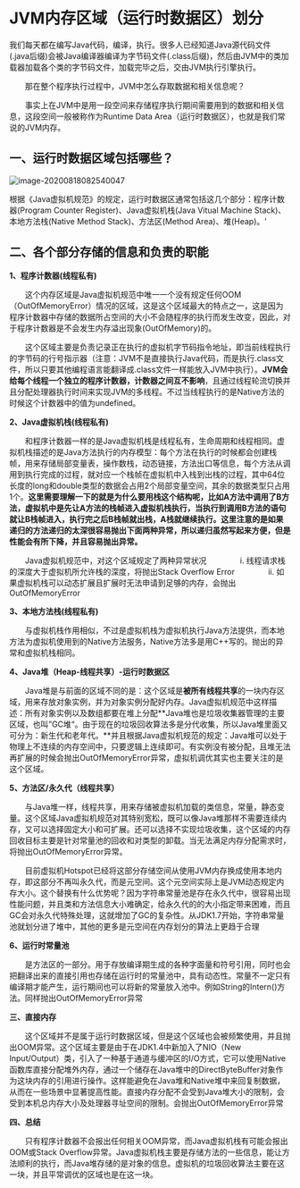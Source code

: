 # JVM内存区域（运行时数据区）划分



我们每天都在编写Java代码，编译，执行。很多人已经知道Java源代码文件(.java后缀)会被Java编译器编译为字节码文件(.class后缀)，然后由JVM中的类加载器加载各个类的字节码文件，加载完毕之后，交由JVM执行引擎执行。

　　那在整个程序执行过程中，JVM中怎么存取数据和相关信息呢？

　　事实上在JVM中是用一段空间来存储程序执行期间需要用到的数据和相关信息，这段空间一般被称作为Runtime Data Area（运行时数据区），也就是我们常说的JVM内存。



## **一、运行时数据区域包括哪些？**

![image-20200818082540047](https://gitee.com/fking86/images4typora/raw/master/imgs/20200818082547.png)

根据《Java虚拟机规范》的规定，运行时数据区通常包括这几个部分：程序计数器(Program Counter Register)、Java虚拟机栈(Java Vitual Machine Stack)、本地方法栈(Native Method Stack)、方法区(Method Area)、堆(Heap)。'



## **二、各个部分存储的信息和负责的职能**

**1、程序计数器(线程私有)**

　　这个内存区域是Java虚拟机规范中唯一一个没有规定任何OOM（OutOfMemoryError）情况的区域，这是这个区域最大的特点之一，这是因为程序计数器中存储的数据所占空间的大小不会随程序的执行而发生改变，因此，对于程序计数器是不会发生内存溢出现象(OutOfMemory)的。

　　这个区域主要是负责记录正在执行的虚拟机字节码指令地址，即当前线程执行的字节码的行号指示器（注意：JVM不是直接执行Java代码，而是执行.class文件，所以只要其他编程语言能翻译成.class文件一样能放入JVM中执行）。**JVM会给每个线程一个独立的程序计数器，计数器之间互不影响**，且通过线程轮流切换并且分配处理器执行时间来实现JVM的多线程。不过当线程执行的是Native方法的时候这个计数器中的值为undefined。

**2、Java虚拟机栈(线程私有)**

　　和程序计数器一样的是Java虚拟机栈是线程私有，生命周期和线程相同。虚拟机栈描述的是Java方法执行的内存模型：每个方法在执行的时候都会创建栈帧，用来存储局部变量表，操作数栈，动态链接，方法出口等信息，每个方法从调用到执行完成的过程，就对应一个栈帧在虚拟机中入栈到出栈的过程，其中64位长度的long和double类型的数据会占用2个局部变量空间，其余的数据类型只占用1个。**这里需要理解一下的就是为什么要用栈这个结构呢，比如A方法中调用了B方法，虚拟机中是先让A方法的栈帧进入虚拟机栈执行，当执行到调用B方法的语句就让B栈帧进入，执行完之后B栈帧就出栈，A栈就继续执行。这里注意的是如果递归的方法递归的太深很容易抛出下面两种异常，所以递归虽然写起来方便，但是性能会有所下降，并且容易抛出异常。**

　　Java虚拟机规范中，对这个区域规定了两种异常状况
　　　　i. 线程请求栈的深度大于虚拟机所允许栈的深度，将抛出Stack Overflow Error
　　　　ii. 如果虚拟机栈可以动态扩展且扩展时无法申请到足够的内存，会抛出OutOfMemoryError

**3、本地方法栈(线程私有)**

　　与虚拟机栈作用相似，不过是虚拟机栈为虚拟机执行Java方法提供，而本地方法为虚拟机使用到的Native方法服务，Native方法多是用C++写的。抛出的异常和虚拟机栈相同。

**4、Java堆（Heap-线程共享）-运行时数据区**

　　Java堆是与前面的区域不同的是：这个区域是**被所有线程共享**的一块内存区域，用来存放对象实例，并为对象实例分配好内存。Java虚拟机规范中这样描述：所有对象实例以及数组都要在堆上分配**Java堆也是垃圾收集器管理的主要区域，也叫”GC堆“。由于现在的垃圾回收算法多是分代收集，所以Java堆里面又可分为：新生代和老年代。**并且根据Java虚拟机规范的规定：Java堆可以处于物理上不连续的内存空间中，只要逻辑上连续即可。有实例没有被分配，且堆无法再扩展的时候会抛出OutOfMemoryError异常，虚拟机调优其实也主要关注的是这个区域。

**5、方法区/永久代（线程共享）**

　　与Java堆一样，线程共享，用来存储被虚拟机加载的类信息，常量，静态变量。这个区域Java虚拟机规范对其特别宽松，既可以像Java堆那样不需要连续内存，又可以选择固定大小和可扩展。还可以选择不实现垃圾收集，这个区域的内存回收目标主要是针对常量池的回收和对类型的卸载。当无法满足内存分配需求时，将抛出OutOfMemoryError异常。

　　目前虚拟机Hotspot已经将这部分存储空间从使用JVM内存换成使用本地内存，即这部分不再叫永久代，而是元空间。这个元空间实际上是JVM动态规定内存大小。这个替换有什么优势呢？因为字符串常量池是存在永久代中，很容易出现性能问题，并且类和方法信息大小难确定，给永久代的的大小指定带来困难，而且GC会对永久代特殊处理，这就增加了GC的复杂性。从JDK1.7开始，字符串常量池就划分进了堆中，其他的更多是元空间在内存划分的算法上更趋于合理

**6、运行时常量池**

　　是方法区的一部分。用于存放编译期生成的各种字面量和符号引用，同时也会把翻译出来的直接引用也存储在运行时的常量池中，具有动态性。常量不一定只有编译期才能产生，运行期间也可以将新的常量放入池中。例如String的Intern()方法。同样抛出OutOfMemoryError异常

**三、直接内存**

　　这个区域并不是属于运行时数据区域，但是这个区域也会被频繁使用，并且抛出OOM异常。这个区域主要是由于在JDK1.4中新加入了NIO（New Input/Output）类，引入了一种基于通道与缓冲区的I/O方式，它可以使用Native函数库直接分配堆外内存，通过一个储存在Java堆中的DirectByteBuffer对象作为这块内存的引用进行操作。这样能避免在Java堆和Native堆中来回复制数据，从而在一些场景中显著提高性能。直接内存分配不会受到Java堆大小的限制，会受到本机总内存大小及处理器寻址空间的限制。会抛出OutOfMemoryError异常

**四、总结**

　　只有程序计数器不会报出任何相关OOM异常，而Java虚拟机栈有可能会报出OOM或Stack Overflow异常。Java虚拟机栈主要是存储方法的一些信息，能让方法顺利的执行，而Java堆存储的是对象的信息。虚拟机的垃圾回收算法主要在这一块，并且平常调优的区域也是在这一块。